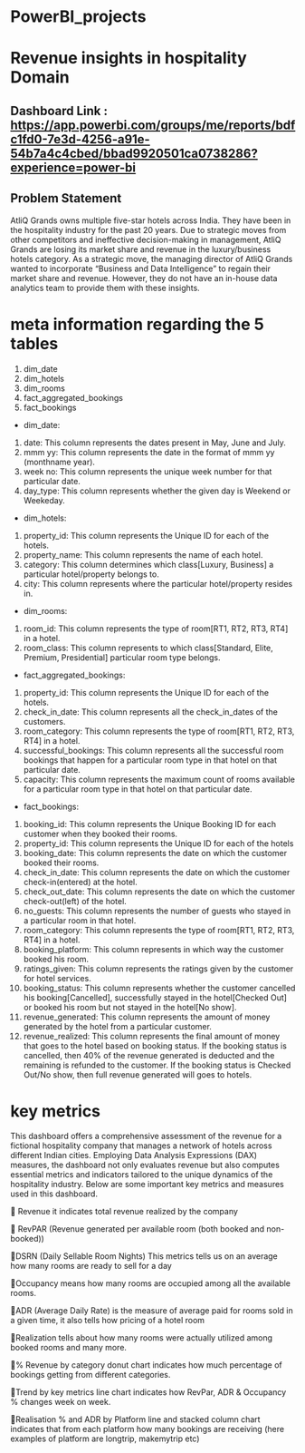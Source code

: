   # PowerBI_projects
 #  Revenue insights in hospitality Domain

## Dashboard Link : https://app.powerbi.com/groups/me/reports/bdfc1fd0-7e3d-4256-a91e-54b7a4c4cbed/bbad9920501ca0738286?experience=power-bi

## Problem Statement

 AtliQ Grands owns multiple five-star hotels across India. They have been in the hospitality industry for the past 20 years. Due to strategic moves from other competitors and ineffective decision-making in management, AtliQ Grands are losing its market share and revenue in the luxury/business hotels category. As a strategic move, the managing director of AtliQ Grands wanted to incorporate “Business and Data Intelligence” to regain their market share and revenue. However, they do not have an in-house data analytics team to provide them with these insights.

 # meta information regarding the 5 tables

1. dim_date
2. dim_hotels
3. dim_rooms
4. fact_aggregated_bookings
5. fact_bookings 

 - dim_date:

1. date: This column represents the dates present in May, June and July.
2. mmm yy: This column represents the date in the format of mmm yy (monthname year).
3. week no: This column represents the unique week number for that particular date.
4. day_type: This column represents whether the given day is Weekend or Weekeday.

- dim_hotels:
1. property_id: This column represents the Unique ID for each of the hotels.
2. property_name: This column represents the name of each hotel.
3. category: This column determines which class[Luxury, Business] a particular hotel/property belongs to. 
4. city: This column represents where the particular hotel/property resides in.

- dim_rooms:
1. room_id: This column represents the type of room[RT1, RT2, RT3, RT4] in a hotel.
2. room_class: This column represents to which class[Standard, Elite, Premium, Presidential] particular room type belongs.

- fact_aggregated_bookings:
1. property_id: This column represents the Unique ID for each of the hotels.
2. check_in_date: This column represents all the check_in_dates of the customers.
3. room_category: This column represents the type of room[RT1, RT2, RT3, RT4] in a hotel.
4. successful_bookings: This column represents all the successful room bookings that happen for a particular room type in that hotel on that particular date.
5. capacity: This column represents the maximum count of rooms available for a particular room type in that hotel on that particular date.

- fact_bookings:
1. booking_id: This column represents the Unique Booking ID for each customer when they booked their rooms.
2. property_id: This column represents the Unique ID for each of the hotels
3. booking_date: This column represents the date on which the customer booked their rooms.
4. check_in_date: This column represents the date on which the customer check-in(entered) at the hotel.
5. check_out_date: This column represents the date on which the customer check-out(left) of the hotel.
6. no_guests: This column represents the number of guests who stayed in a particular room in that hotel.
7. room_category: This column represents the type of room[RT1, RT2, RT3, RT4] in a hotel.
8. booking_platform: This column represents in which way the customer booked his room.
9. ratings_given: This column represents the ratings given by the customer for hotel services.
10. booking_status: This column represents whether the customer cancelled his booking[Cancelled], successfully stayed in the hotel[Checked Out] or booked his room but not stayed in the hotel[No show].
11. revenue_generated: This column represents the amount of money generated by the hotel from a particular customer.
12. revenue_realized: This column represents the final amount of money that goes to the hotel based on booking status. If the booking status is cancelled, then 40% of the revenue generated is deducted and the remaining is refunded to the customer. If the booking status is Checked Out/No show, then full revenue generated will goes to hotels.

 # key metrics 
  This dashboard offers a comprehensive assessment of the revenue for a fictional hospitality company that manages a network of hotels across different Indian cities. Employing Data Analysis Expressions (DAX) measures, the dashboard not only evaluates revenue but also computes essential metrics and indicators tailored to the unique dynamics of the hospitality industry.
Below are some important key metrics and measures used in this dashboard.

📌 Revenue it indicates total revenue realized by the company

📌 RevPAR (Revenue generated per available room (both booked and non-booked))

📌DSRN (Daily Sellable Room Nights) This metrics tells us on an average how many rooms are ready to sell for a day

📌Occupancy means how many rooms are occupied among all the available rooms.

📌ADR (Average Daily Rate) is the measure of average paid for rooms sold in a given time, it also tells how pricing of a hotel room 

📌Realization tells about how many rooms were actually utilized among booked rooms and many more.

📌% Revenue by category donut chart indicates how much percentage of bookings getting from different categories.

📌Trend by key metrics line chart indicates how RevPar, ADR & Occupancy % changes week on week.

📌Realisation % and ADR by Platform line and stacked column chart indicates that from each platform how many bookings are receiving (here examples of platform are longtrip, makemytrip etc)


